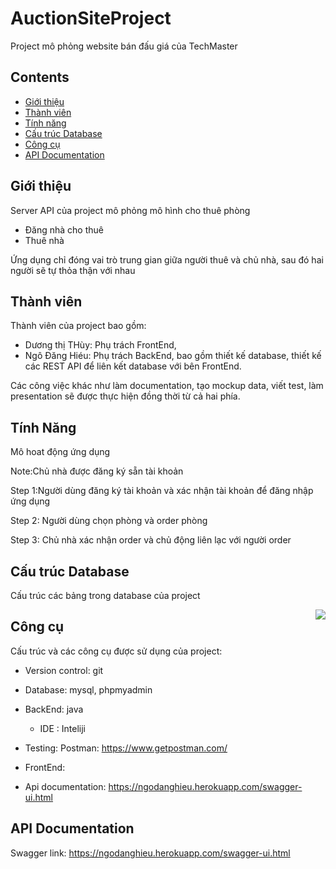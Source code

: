 # AuctionSiteProject
Project mô phỏng website bán đấu giá của TechMaster

## Contents
- [Giới thiệu](#Giới-thiệu)
- [Thành viên](#Thành-viên)
- [Tính năng](#Tính-năng)
- [Cấu trúc Database](#Cấu-trúc-Database)
- [Công cụ](#Công-cụ)
- [API Documentation](#API-Documentation)


## Giới thiệu
Server API của project mô phỏng mô hình cho thuê phòng 
- Đăng nhà cho thuê
- Thuê nhà

Ứng dụng chỉ đóng vai trò trung gian giữa người thuê và chủ nhà, sau đó hai người sẽ tự thỏa thận với nhau

## Thành viên
Thành viên của project bao gồm:
- Dương thị THùy: Phụ trách FrontEnd,
- Ngô Đăng Hiéu: Phụ trách BackEnd, bao gồm thiết kế database, thiết kế các REST API để liên kết database với bên FrontEnd.

Các công việc khác như làm documentation, tạo mockup data, viết test, làm presentation sẽ được thực hiện đồng thời từ cả hai phía.

## Tính Năng
Mô hoat động ứng dụng

Note:Chủ nhà được đăng ký sẵn tài khoản 

Step 1:Người dùng đăng ký tài khoản và xác nhận tài khoản để đăng nhập ứng dụng

Step 2: Người dùng chọn phòng và order phòng

Step 3: Chủ nhà xác nhận order và chủ động liên lạc với người order


## Cấu trúc Database
Cấu trúc các bảng trong database của project

<img align="right" src="https://i.imgur.com/qkEdtYk.jpg">

## Công cụ
Cấu trúc và các công cụ được sử dụng của project:
- Version control: git
- Database: mysql, phpmyadmin
- BackEnd: java

  - IDE : Inteliji
- Testing: Postman: https://www.getpostman.com/
- FrontEnd:
- Api documentation: https://ngodanghieu.herokuapp.com/swagger-ui.html


## API Documentation
Swagger link: https://ngodanghieu.herokuapp.com/swagger-ui.html
